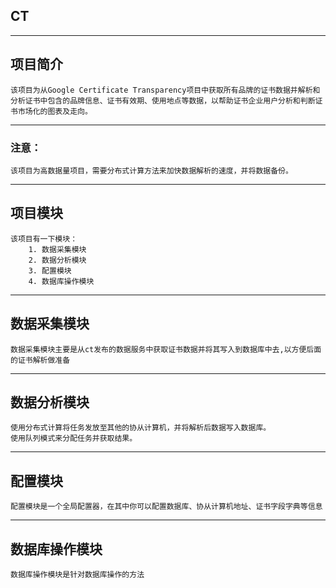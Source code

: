 ## CT
---
## 项目简介 
    该项目为从Google Certificate Transparency项目中获取所有品牌的证书数据并解析和分析证书中包含的品牌信息、证书有效期、使用地点等数据，以帮助证书企业用户分析和判断证书市场化的图表及走向。
---
### 注意：
    该项目为高数据量项目，需要分布式计算方法来加快数据解析的速度，并将数据备份。
---
## 项目模块
    该项目有一下模块：
        1. 数据采集模块
        2. 数据分析模块
        3. 配置模块
        4. 数据库操作模块
---
## 数据采集模块
    数据采集模块主要是从ct发布的数据服务中获取证书数据并将其写入到数据库中去,以方便后面的证书解析做准备
---
## 数据分析模块
    使用分布式计算将任务发放至其他的协从计算机，并将解析后数据写入数据库。
    使用队列模式来分配任务并获取结果。
---
## 配置模块
    配置模块是一个全局配置器，在其中你可以配置数据库、协从计算机地址、证书字段字典等信息
---
## 数据库操作模块
    数据库操作模块是针对数据库操作的方法
